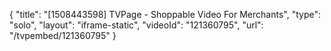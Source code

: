 {
    "title": "[1508443598] TVPage - Shoppable Video For Merchants",
    "type": "solo",
    "layout": "iframe-static",
    "videoId": "121360795",
    "url": "\/tvpembed\/121360795"
}